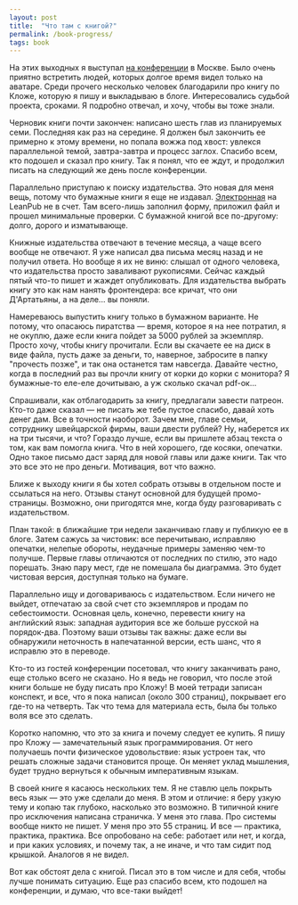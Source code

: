 ```yaml
---
layout: post
title:  "Что там с книгой?"
permalink: /book-progress/
tags: book
---
```


На этих выходных я выступал [на конференции](https://cloju.ru/) в Москве. Было
очень приятно встретить людей, которых долгое время видел только на
аватаре. Среди прочего несколько человек благодарили про книгу по Кложе, которую
я пишу и выкладываю в блоге. Интересовались судьбой проекта, сроками. Я подробно
отвечал, и хочу, чтобы вы тоже знали.

Черновик книги почти закончен: написано шесть глав из планируемых
семи. Последняя как раз на середине. Я должен был закончить ее примерно к этому
времени, но попала вожжа под хвост: увлекся параллельной темой, завтра-завтра и
процесс заглох. Спасибо всем, кто подошел и сказал про книгу. Так я понял, что
ее ждут, и продолжил писать на следующий же день после конференции.

[interop]: https://leanpub.com/clojure-java-interop/

Параллельно приступаю к поиску издательства. Это новая для меня вещь, потому что
бумажные книги я еще не издавал. [Электронная][interop] на LeanPub не в
счет. Там всего-лишь заполнил форму, приложил файл и прошел минимальные
проверки. С бумажной книгой все по-другому: долго, дорого и изматывающе.

Книжные издательства отвечают в течение месяца, а чаще всего вообще не
отвечают. Я уже написал два письма месяц назад и не получил ответа. Но вообще я
их не виню: слышал от одного человека, что издательства просто заваливают
рукописями. Сейчас каждый пятый что-то пишет и жаждет опубликовать. Для
издательства выбрать книгу это как нам нанять фронтендера: все кричат, что они
Д'Артатьяны, а на деле... вы поняли.

Намереваюсь выпустить книгу только в бумажном варианте. Не потому, что опасаюсь
пиратства — время, которое я на нее потратил, я не окуплю, даже если книга
пойдет за 5000 рублей за экземпляр. Просто хочу, чтобы книгу прочитали. Если вы
скачаете ее на диск в виде файла, пусть даже за деньги, то, наверное, забросите
в папку "прочесть позже", и так она останется там навсегда. Давайте честно,
когда в последний раз вы прочли книгу от корки до корки с монитора? Я
бумажные-то еле-еле дочитываю, а уж сколько скачал pdf-ок...

Спрашивали, как отблагодарить за книгу, предлагали завести патреон. Кто-то даже
сказал — не писать же тебе пустое спасибо, давай хоть денег дам. Все в точности
наоборот. Зачем мне, главе семьи, сотруднику швейцарской фирмы, ваши двести
рублей? Ну, наберется их на три тысячи, и что? Гораздо лучше, если вы пришлете
абзац текста о том, как вам помогла книга. Что в ней хорошего, где косяки,
опечатки. Одно такое письмо даст заряд для новой главы или даже книги. Так что
это все это не про деньги. Мотивация, вот что важно.

Ближе к выходу книги я бы хотел собрать отзывы в отдельном посте и ссылаться на
него. Отзывы станут основной для будущей промо-страницы. Возможно, они
пригодятся мне, когда буду разговаривать с издательством.

План такой: в ближайшие три недели заканчиваю главу и публикую ее в блоге. Затем
сажусь за чистовик: все перечитываю, исправляю опечатки, нелепые обороты,
неудачные примеры заменяю чем-то получше. Первые главы отличаются от последних
по стилю, это надо порешать. Знаю пару мест, где не помешала бы диаграмма. Это
будет чистовая версия, доступная только на бумаге.

Параллельно ищу и договариваюсь с издательством. Если ничего не выйдет,
отпечатаю за свой счет сто экземпляров и продам по себестоимости. Основная цель,
конечно, перевести книгу на английский язык: западная аудитория все же больше
русской на порядок-два. Поэтому ваши отзывы так важны: даже если вы обнаружили
неточность в напечатанной версии, есть шанс, что я исправлю это в переводе.

Кто-то из гостей конференции посетовал, что книгу заканчивать рано, еще столько
всего не сказано. Но я ведь не говорил, что после этой книги больше не буду
писать про Кложу! В моей тетради записан конспект, и все, что я пока написал
(около 300 страниц), покрывает его где-то на четверть. Так что тема для
материала есть, была бы только воля все это сделать.

Коротко напомню, что это за книга и почему следует ее купить. Я пишу про Кложу —
замечательный язык программирования. От него получаешь почти физическое
удовольствие: язык устроен так, что решать сложные задачи становится проще. Он
меняет уклад мышления, будет трудно вернуться к обычным императивным языкам.

В своей книге я касаюсь нескольких тем. Я не ставлю цель покрыть весь язык — это
уже сделали до меня. В этом и отличие: я беру узкую тему и копаю так глубоко,
насколько это возможно. В типичной книге про исключения написана страничка. У
меня это глава. Про системы вообще никто не пишет. У меня про это 55 страниц. И
все — практика, практика, практика. Все опробовано на себе: работает или нет, и
когда, и при каких условиях, и почему так, а не иначе, и что там сидит под
крышкой. Аналогов я не видел.

Вот как обстоят дела с книгой. Писал это в том числе и для себя, чтобы лучше
понимать ситуацию. Еще раз спасибо всем, кто подошел на конференции, и думаю,
что все-таки выйдет!
